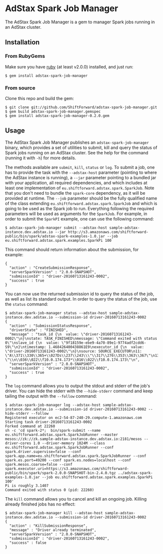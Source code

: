 # AdStax Spark Job Manager

The AdStax Spark Job Manager is a gem to manager Spark jobs running in an AdStax
cluster.

## Installation

### From RubyGems

Make sure you have [ruby][ruby-install] (at least v2.0.0) installed, and just
run:

    $ gem install adstax-spark-job-manager

[ruby-install]: https://www.ruby-lang.org/en/documentation/installation/

### From source

Clone this repo and build the gem:

    $ git clone git://github.com/ShiftForward/adstax-spark-job-manager.git
    $ gem build adstax-spark-job-manager.gemspec
    $ gem install adstax-spark-job-manager-0.2.0.gem

## Usage

The AdStax Spark Job Manager publishes an `adstax-spark-job-manager` binary,
which provides a set of utilities to submit, kill and query the status of Spark
jobs running on an AdStax cluster. See the help for the command (running it with
`-h`) for more details.

The methods available are `submit`, `kill`, `status` or `log`. To submit a job,
one has to provide the task with the `--adstax-host` parameter (pointing to
where the AdStax instance is running), a `--jar` parameter pointing to a bundled
jar with your application, all required dependencies, and which includes at
least one implementation of `eu.shiftforward.adstax.spark.SparkJob`. Note that
you don't need to bundle the `spark-core` dependency, as it will be provided at
runtime. The `--job` parameter should be the fully qualified name of the class
extending `eu.shiftforward.adstax.spark.SparkJob` and which is going to be used
as the Spark job to run. Everything following the required parameters will be
used as arguments for the `SparkJob`. For example, in order to submit the
`SparkPI` example, one can use the following command:

```
$ adstax-spark-job-manager submit --adstax-host sample-adstax-instance.dev.adstax.io --jar http://s3.amazonaws.com/shiftforward-public/bin/spark/adstax-spark-examples-1.0.jar --job eu.shiftforward.adstax.spark.examples.SparkPi 100
```

This command should return information about the submission, for example:

```
{
  "action" : "CreateSubmissionResponse",
  "serverSparkVersion" : "2.0.0-SNAPSHOT",
  "submissionId" : "driver-20160713161243-0002",
  "success" : true
}
```

You can now use the returned submission id to query the status of the job, as
well as list its standard output. In order to query the status of the job, use
the `status` command:

```
$ adstax-spark-job-manager status --adstax-host sample-adstax-instance.dev.adstax.io --submission-id driver-20160713161243-0002
{
  "action" : "SubmissionStatusResponse",
  "driverState" : "FINISHED",
  "message" : "task_id {\n  value: \"driver-20160713161243-0002\"\n}\nstate: TASK_FINISHED\nmessage: \"Command exited with status 0\"\nslave_id {\n  value: \"9f18159e-ebe9-4a70-89e1-9774adf2cdd6-S9\"\n}\ntimestamp: 1.468426400438861E9\nexecutor_id {\n  value: \"driver-20160713161243-0002\"\n}\nsource: SOURCE_EXECUTOR\n11: \"A\\371\\330\\365+\\027Ds\\237\\243\\\"\\317\\276\\353\\363\\367\"\n13: \"\\n\\036\\022\\f10.0.174.173*\\016\\022\\f10.0.174.173\"\n",
  "serverSparkVersion" : "2.0.0-SNAPSHOT",
  "submissionId" : "driver-20160713161243-0002",
  "success" : true
}
```

The `log` command allows you to output the stdout and stderr of the job's
driver. You can hide the stderr with the `--hide-stderr` command and keep
tailing the output with the `--follow` command:

```
$ adstax-spark-job-manager log --adstax-host sample-adstax-instance.dev.adstax.io --submission-id driver-20160713161243-0002 --hide-stderr --follow
Registered executor on ec2-54-87-240-29.compute-1.amazonaws.com
Starting task driver-20160713161243-0002
Forked command at 22260
sh -c 'cd spark-2*;  bin/spark-submit --name eu.shiftforward.adstax.spark.SparkJobRunner --master mesos://zk://zk.sample-adstax-instance.dev.adstax.io:2181/mesos --driver-cores 1.0 --driver-memory 1024M --class eu.shiftforward.adstax.spark.SparkJobRunner --conf spark.driver.supervise=false --conf spark.app.name=eu.shiftforward.adstax.spark.SparkJobRunner --conf spark.es.port=49200 --conf spark.es.nodes=localhost --conf spark.mesos.coarse=false --conf spark.executor.uri=https://s3.amazonaws.com/shiftforward-public/bin/spark/spark-2.0.0-SNAPSHOT-bin-2.4.0.tgz ../adstax-spark-examples-1.0.jar --job eu.shiftforward.adstax.spark.examples.SparkPi 100'
Pi is roughly 3.1407
Command exited with status 0 (pid: 22260)
```

The `kill` command allows you to cancel and kill an ongoing job. Killing already
finished jobs has no effect:

```
$ adstax-spark-job-manager kill --adstax-host sample-adstax-instance.dev.adstax.io --submission-id driver-20160713161243-0002
{
  "action" : "KillSubmissionResponse",
  "message" : "Driver already terminated",
  "serverSparkVersion" : "2.0.0-SNAPSHOT",
  "submissionId" : "driver-20160713161243-0002",
  "success" : false
}
```
